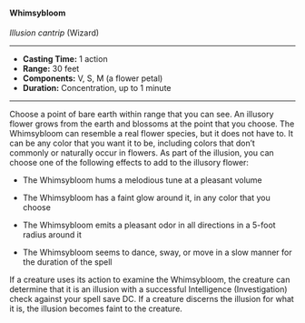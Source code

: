 #### Whimsybloom
*Illusion cantrip* (Wizard)
___
- **Casting Time:** 1 action
- **Range:** 30 feet
- **Components:** V, S, M (a flower petal)
- **Duration:** Concentration, up to 1 minute
---
Choose a point of bare earth within range that you can see. An illusory flower grows from the earth and blossoms at the point that you choose. The Whimsybloom can resemble a real flower species, but it does not have to. It can be any color that you want it to be, including colors that don’t commonly or naturally occur in flowers. As part of the illusion, you can choose one of the following effects to add to the illusory flower:

* The Whimsybloom hums a melodious tune at a pleasant volume

* The Whimsybloom has a faint glow around it, in any color that you choose

* The Whimsybloom emits a pleasant odor in all directions in a 5-foot radius around it

* The Whimsybloom seems to dance, sway, or move in a slow manner for the duration of the spell 

If a creature uses its action to examine the Whimsybloom, the creature can determine that it is an illusion with a successful Intelligence (Investigation) check against your spell save DC. If a creature discerns the illusion for what it is, the illusion becomes faint to the creature.
